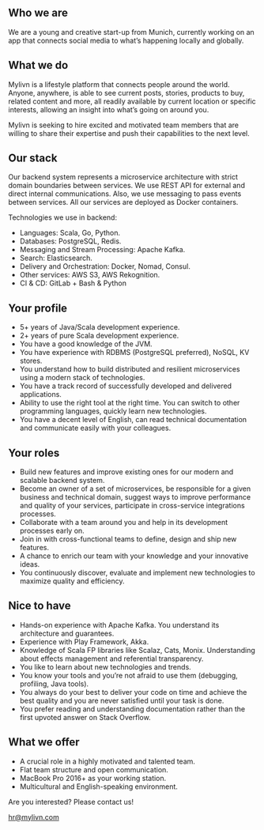 ## Who we are

We are a young and creative start-up from Munich, currently working on an app that connects social media to what’s happening locally and globally.

## What we do

Mylivn is a lifestyle platform that connects people around the world. Anyone, anywhere, is able to see current posts, stories, products to buy, related content and more, all readily available by current location or specific interests, allowing an insight into what’s going on around you.


Mylivn is seeking to hire excited and motivated team members that are willing to share their expertise and push their capabilities to the next level.

## Our stack

Our backend system represents a microservice architecture with strict domain boundaries between services. We use REST API for external and direct internal communications. Also, we use messaging to pass events between services. All our services are deployed as Docker containers. 

Technologies we use in backend:

- Languages: Scala, Go, Python.
- Databases: PostgreSQL, Redis.
- Messaging and Stream Processing: Apache Kafka.
- Search: Elasticsearch.
- Delivery and Orchestration: Docker, Nomad, Consul.
- Other services: AWS S3, AWS Rekognition.
- CI & CD: GitLab + Bash & Python

## Your profile

- 5+ years of Java/Scala development experience.
- 2+ years of pure Scala development experience.
- You have a good knowledge of the JVM.
- You have experience with RDBMS (PostgreSQL preferred), NoSQL, KV stores.
- You understand how to build distributed and resilient microservices using a modern stack of technologies.  
- You have a track record of successfully developed and delivered applications.
- Ability to use the right tool at the right time. You can switch to other programming languages, quickly learn new technologies.
- You have a decent level of English, can read technical documentation and communicate easily with your colleagues.

## Your roles

- Build new features and improve existing ones for our modern and scalable backend system.
- Become an owner of a set of microservices, be responsible for a given business and technical domain, suggest ways to improve performance and quality of your services, participate in cross-service integrations processes.
- Collaborate with a team around you and help in its development processes early on.
- Join in with cross-functional teams to define, design and ship new features.
- A chance to enrich our team with your knowledge and your innovative ideas.
- You continuously discover, evaluate and implement new technologies to maximize quality and efficiency.

## Nice to have

- Hands-on experience with Apache Kafka. You understand its architecture and guarantees.
- Experience with Play Framework, Akka.
- Knowledge of Scala FP libraries like Scalaz, Cats, Monix. Understanding about effects management and referential transparency.
- You like to learn about new technologies and trends.
- You know your tools and you’re not afraid to use them (debugging, profiling, Java tools).
- You always do your best to deliver your code on time and achieve the best quality and you are never satisfied until your task is done.
- You prefer reading and understanding documentation rather than the first upvoted answer on Stack Overflow.

## What we offer

- A crucial role in a highly motivated and talented team.
- Flat team structure and open communication.
- MacBook Pro 2016+ as your working station.
- Multicultural and English-speaking environment.

Are you interested? Please contact us!

hr@mylivn.com